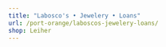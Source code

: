 ```yaml
---
title: "Labosco's • Jewelery • Loans"
url: /port-orange/laboscos-jewelery-loans/
shop: Leiher
---
```

